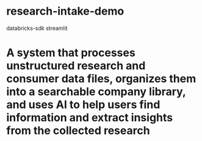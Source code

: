 # research-intake-demo
databricks-sdk
streamlit
# A system that processes unstructured research and consumer data files, organizes them into a searchable company library, and uses AI to help users find information and extract insights from the collected research
